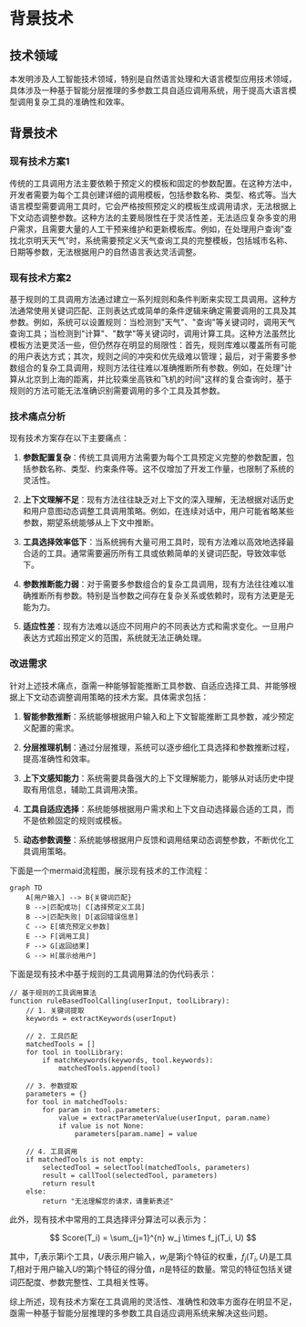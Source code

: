 # 背景技术

## 技术领域

本发明涉及人工智能技术领域，特别是自然语言处理和大语言模型应用技术领域，具体涉及一种基于智能分层推理的多参数工具自适应调用系统，用于提高大语言模型调用复杂工具的准确性和效率。

## 背景技术

### 现有技术方案1
传统的工具调用方法主要依赖于预定义的模板和固定的参数配置。在这种方法中，开发者需要为每个工具创建详细的调用模板，包括参数名称、类型、格式等。当大语言模型需要调用工具时，它会严格按照预定义的模板生成调用请求，无法根据上下文动态调整参数。这种方法的主要局限性在于灵活性差，无法适应复杂多变的用户需求，且需要大量的人工干预来维护和更新模板库。例如，在处理用户查询"查找北京明天天气"时，系统需要预定义天气查询工具的完整模板，包括城市名称、日期等参数，无法根据用户的自然语言表达灵活调整。

### 现有技术方案2
基于规则的工具调用方法通过建立一系列规则和条件判断来实现工具调用。这种方法通常使用关键词匹配、正则表达式或简单的条件逻辑来确定需要调用的工具及其参数。例如，系统可以设置规则：当检测到"天气"、"查询"等关键词时，调用天气查询工具；当检测到"计算"、"数学"等关键词时，调用计算工具。这种方法虽然比模板方法更灵活一些，但仍然存在明显的局限性：首先，规则库难以覆盖所有可能的用户表达方式；其次，规则之间的冲突和优先级难以管理；最后，对于需要多参数组合的复杂工具调用，规则方法往往难以准确推断所有参数。例如，在处理"计算从北京到上海的距离，并比较乘坐高铁和飞机的时间"这样的复合查询时，基于规则的方法可能无法准确识别需要调用的多个工具及其参数。

### 技术痛点分析
现有技术方案存在以下主要痛点：

1. **参数配置复杂**：传统工具调用方法需要为每个工具预定义完整的参数配置，包括参数名称、类型、约束条件等。这不仅增加了开发工作量，也限制了系统的灵活性。

2. **上下文理解不足**：现有方法往往缺乏对上下文的深入理解，无法根据对话历史和用户意图动态调整工具调用策略。例如，在连续对话中，用户可能省略某些参数，期望系统能够从上下文中推断。

3. **工具选择效率低下**：当系统拥有大量可用工具时，现有方法难以高效地选择最合适的工具。通常需要遍历所有工具或依赖简单的关键词匹配，导致效率低下。

4. **参数推断能力弱**：对于需要多参数组合的复杂工具调用，现有方法往往难以准确推断所有参数。特别是当参数之间存在复杂关系或依赖时，现有方法更是无能为力。

5. **适应性差**：现有方法难以适应不同用户的不同表达方式和需求变化。一旦用户表达方式超出预定义的范围，系统就无法正确处理。

### 改进需求
针对上述技术痛点，亟需一种能够智能推断工具参数、自适应选择工具、并能够根据上下文动态调整调用策略的技术方案。具体需求包括：

1. **智能参数推断**：系统能够根据用户输入和上下文智能推断工具参数，减少预定义配置的需求。

2. **分层推理机制**：通过分层推理，系统可以逐步细化工具选择和参数推断过程，提高准确性和效率。

3. **上下文感知能力**：系统需要具备强大的上下文理解能力，能够从对话历史中提取有用信息，辅助工具调用决策。

4. **工具自适应选择**：系统能够根据用户需求和上下文自动选择最合适的工具，而不是依赖固定的规则或模板。

5. **动态参数调整**：系统能够根据用户反馈和调用结果动态调整参数，不断优化工具调用策略。

下面是一个mermaid流程图，展示现有技术的工作流程：

```mermaid
graph TD
    A[用户输入] --> B{关键词匹配}
    B -->|匹配成功| C[选择预定义工具]
    B -->|匹配失败| D[返回错误信息]
    C --> E[填充预定义参数]
    E --> F[调用工具]
    F --> G[返回结果]
    G --> H[展示给用户]
```

下面是现有技术中基于规则的工具调用算法的伪代码表示：

```
// 基于规则的工具调用算法
function ruleBasedToolCalling(userInput, toolLibrary):
    // 1. 关键词提取
    keywords = extractKeywords(userInput)
    
    // 2. 工具匹配
    matchedTools = []
    for tool in toolLibrary:
        if matchKeywords(keywords, tool.keywords):
            matchedTools.append(tool)
    
    // 3. 参数提取
    parameters = {}
    for tool in matchedTools:
        for param in tool.parameters:
            value = extractParameterValue(userInput, param.name)
            if value is not None:
                parameters[param.name] = value
    
    // 4. 工具调用
    if matchedTools is not empty:
        selectedTool = selectTool(matchedTools, parameters)
        result = callTool(selectedTool, parameters)
        return result
    else:
        return "无法理解您的请求，请重新表述"
```

此外，现有技术中常用的工具选择评分算法可以表示为：

$$
Score(T_i) = \sum_{j=1}^{n} w_j \times f_j(T_i, U)
$$

其中，$T_i$表示第i个工具，$U$表示用户输入，$w_j$是第j个特征的权重，$f_j(T_i, U)$是工具$T_i$相对于用户输入$U$的第j个特征的得分值，$n$是特征的数量。常见的特征包括关键词匹配度、参数完整性、工具相关性等。

综上所述，现有技术方案在工具调用的灵活性、准确性和效率方面存在明显不足，亟需一种基于智能分层推理的多参数工具自适应调用系统来解决这些问题。
